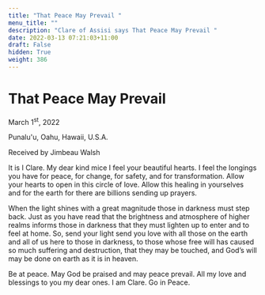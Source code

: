 ```yaml
---
title: "That Peace May Prevail "
menu_title: ""
description: "Clare of Assisi says That Peace May Prevail "
date: 2022-03-13 07:21:03+11:00
draft: False
hidden: True
weight: 386
---
```

# That Peace May Prevail 

March 1<sup>st</sup>, 2022

Punalu'u, Oahu, Hawaii, U.S.A.

Received by Jimbeau Walsh   



It is I Clare. My dear kind mice I feel your beautiful hearts. I feel the longings you have for peace, for change, for safety, and for transformation. Allow your hearts to open in this circle of love. Allow this healing in yourselves and for the earth for there are billions sending up prayers. 

When the light shines with a great magnitude those in darkness must step back. Just as you have read that the brightness and atmosphere of higher realms informs those in darkness that they must lighten up to enter and to feel at home. So, send your light send you love with all those on the earth and all of us here to those in darkness, to those whose free will has caused so much suffering and destruction, that they may be touched, and God’s will may be done on earth as it is in heaven. 
 
Be at peace. May God be praised and may peace prevail. All my love and blessings to you my dear ones. I am Clare. Go in Peace.